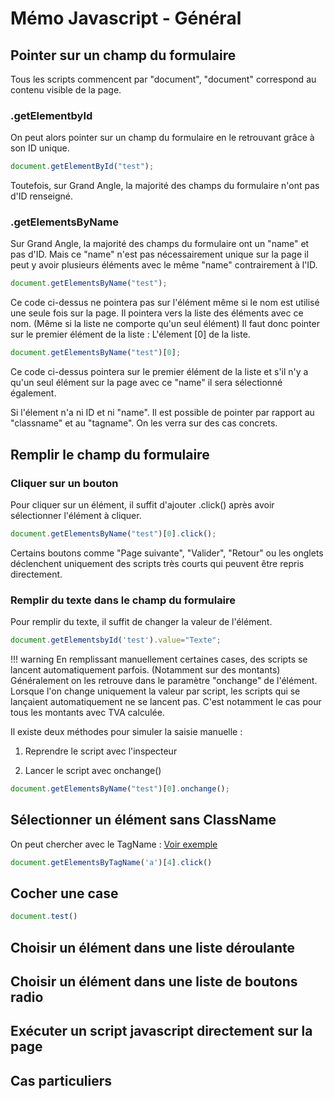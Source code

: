 # Mémo Javascript - Général

## Pointer sur un champ du formulaire

Tous les scripts commencent par "document", "document" correspond au contenu visible de la page.

### .getElementbyId

On peut alors pointer sur un champ du formulaire en le retrouvant gr&acirc;ce &agrave; son ID unique.

```javascript
document.getElementById("test");
```

Toutefois, sur Grand Angle, la majorité des champs du formulaire n'ont pas d'ID renseigné.

### .getElementsByName

Sur Grand Angle, la majorité des champs du formulaire ont un "name" et pas d'ID. Mais ce "name" n'est pas nécessairement unique sur la page il peut y avoir plusieurs éléments avec le m&ecirc;me "name" contrairement &agrave; l'ID.

```javascript
document.getElementsByName("test");
```

Ce code ci-dessus ne pointera pas sur l'élément m&ecirc;me si le nom est utilisé une seule fois sur la page. Il pointera vers la liste des éléments avec ce nom. (M&ecirc;me si la liste ne comporte qu'un seul élément) Il faut donc pointer sur le premier élément de la liste : L'élement \[0\] de la liste.

```javascript
document.getElementsByName("test")[0];
```

Ce code ci-dessus pointera sur le premier élément de la liste et s'il n'y a qu'un seul élément sur la page avec ce "name" il sera sélectionné également.

Si l'élement n'a ni ID et ni "name". Il est possible de pointer par rapport au "classname" et au "tagname". On les verra sur des cas concrets.

## Remplir le champ du formulaire

### Cliquer sur un bouton

Pour cliquer sur un élément, il suffit d'ajouter .click() apr&egrave;s avoir sélectionner l'élément &agrave; cliquer.

```javascript
document.getElementsByName("test")[0].click();
```

Certains boutons comme "Page suivante", "Valider", "Retour" ou les onglets déclenchent uniquement des scripts tr&egrave;s courts qui peuvent &ecirc;tre repris directement.

### Remplir du texte dans le champ du formulaire

Pour remplir du texte, il suffit de changer la valeur de l'élément.

```javascript
document.getElementsbyId('test').value="Texte";
```

!!! warning
    En remplissant manuellement certaines cases, des scripts se lancent automatiquement parfois. (Notamment sur des montants) Généralement on les retrouve dans le param&egrave;tre "onchange" de l'élément. Lorsque l'on change uniquement la valeur par script, les scripts qui se lan&ccedil;aient automatiquement ne se lancent pas. C'est notamment le cas pour tous les montants avec TVA calculée.

Il existe deux méthodes pour simuler la saisie manuelle :

1. Reprendre le script avec l'inspecteur

2. Lancer le script avec onchange()

```javascript
document.getElementsByName("test")[0].onchange();
```

## Sélectionner un élément sans ClassName
On peut chercher avec le TagName : [Voir exemple](../SAFI/B_CreationNouveauMarche/#cliquer-sur-le-premier-element-de-la-liste)
```javascript
document.getElementsByTagName('a')[4].click()
```

## Cocher une case

```javascript
document.test()
```

## Choisir un élément dans une liste déroulante

## Choisir un élément dans une liste de boutons radio

## Exécuter un script javascript directement sur la page

## Cas particuliers
